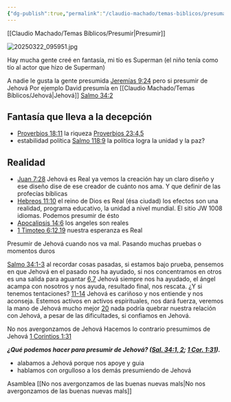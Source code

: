 ```yaml
---
{"dg-publish":true,"permalink":"/claudio-machado/temas-biblicos/presuma-de-jehova/","tags":["asamblea","cualidades","virtudes"]}
---
```


[[Claudio Machado/Temas Bíblicos/Presumir\|Presumir]]

![20250322_095951.jpg](/img/user/07%20-%20Personal/Im%C3%A1genes/20250322_095951.jpg) 

Hay mucha gente creé en fantasía, mi tío es Superman (el niño tenía como tío al actor que hizo de Superman) 

A nadie le gusta la gente presumida 
[Jeremías 9:24](https://wol.jw.org/es/wol/b/r4/lp-s/nwtsty/24/9#v=24:9:24) pero si presumir de Jehová Por ejemplo David presumía en [[Claudio Machado/Temas Bíblicos/Jehová\|Jehová]] [Salmo 34:2](https://wol.jw.org/es/wol/b/r4/lp-s/nwtsty/19/34#v=19:34:2) 


## Fantasía que lleva a la decepción 
- [Proverbios 18:11](https://wol.jw.org/es/wol/b/r4/lp-s/nwtsty/20/18#v=20:18:11) la riqueza [Proverbios 23:4,5](https://wol.jw.org/es/wol/b/r4/lp-s/nwtsty/20/23#v=20:23:4-20:23:5) 
- estabilidad política [Salmo 118:9](https://wol.jw.org/es/wol/b/r4/lp-s/nwtsty/19/118#v=19:118:9) la política logra la unidad y la paz? 

## Realidad 
- [Juan 7:28](https://wol.jw.org/es/wol/b/r4/lp-s/nwtsty/43/7#v=43:7:28) Jehová es Real ya vemos la creación hay un claro diseño y ese diseño dise de ese creador de cuánto nos ama. Y que definir de las profecías bíblicas 
- [Hebreos 11:10](https://wol.jw.org/es/wol/b/r4/lp-s/nwtsty/58/11#v=58:11:10) el reino de Dios es Real (ésa ciudad) los efectos son una realidad, programa educativo, la unidad a nivel mundial. El sitio JW 1008 idiomas. Podemos presumir de ésto 
- [Apocalipsis 14:6](https://wol.jw.org/es/wol/b/r4/lp-s/nwtsty/66/14#v=66:14:6) los angeles son reales 
- [1 Timoteo 6:12](https://wol.jw.org/es/wol/b/r4/lp-s/nwtsty/54/6#v=54:6:12),[19](https://wol.jw.org/es/wol/b/r4/lp-s/nwtsty/54/6#v=54:6:19) nuestra esperanza es Real 


Presumir de Jehová cuando nos va mal. Pasando muchas pruebas o momentos duros 

[Salmo 34:1-3](https://wol.jw.org/es/wol/b/r4/lp-s/nwtsty/19/34#v=19:34:1-19:34:3) al recordar cosas pasadas, si estamos bajo prueba, pensemos en que Jehová en el pasado nos ha ayudado, si nos concentramos en otros es una salida para aguantar 
[6,7](https://wol.jw.org/es/wol/b/r4/lp-s/nwtsty/19/34#v=19:34:6-19:34:7) Jehová siempre nos ha ayudado, el ángel acampa con nosotros y nos ayuda, resultado final, nos rescata.
¿Y si tenemos tentaciones? [11-14](https://wol.jw.org/es/wol/b/r4/lp-s/nwtsty/19/34#v=19:34:11-19:34:14) Jehová es cariñoso y nos entiende y nos aconseja. Estemos activos en activos espirituales, nos dará fuerza, veremos la mano de Jehová mucho mejor [20](https://wol.jw.org/es/wol/b/r4/lp-s/nwtsty/19/34#v=19:34:20) nada podría quebrar nuestra relación con Jehová, a pesar de las dificultades, si confiamos en Jehová.

No nos avergonzamos de Jehová 
Hacemos lo contrario presumimos de Jehová [1 Corintios 1:31](https://wol.jw.org/es/wol/b/r4/lp-s/nwtsty/46/1#v=46:1:31)

***¿Qué podemos hacer para presumir de Jehová? ([Sal. 34:1, 2](https://wol.jw.org/es/wol/b/r4/lp-s/nwtsty/19/34#v=19:34:1-19:34:2); [1 Cor. 1:31](https://wol.jw.org/es/wol/b/r4/lp-s/nwtsty/46/1#v=46:1:31)).***

- alabamos a Jehová porque nos apoye y guia 
- hablamos con orgulloso a los demás presumiendo de Jehová 

Asamblea [[No nos avergonzamos de las buenas nuevas mals\|No nos avergonzamos de las buenas nuevas mals]]